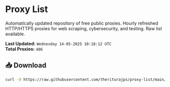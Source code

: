 # Proxy List

Automatically updated repository of free public proxies. Hourly refreshed HTTP/HTTPS proxies for web scraping, cybersecurity, and testing. Raw list available.

**Last Updated:** `Wednesday 14-05-2025 10:18:12 UTC`  
**Total Proxies:** `486`

## 📥 Download
```bash
curl -O https://raw.githubusercontent.com/theriturajps/proxy-list/main/proxies.txt
